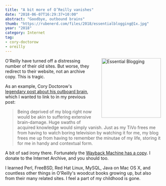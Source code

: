 ```yaml
---
title: "A bit more of O’Reilly vanishes"
date: "2018-06-07T16:29:37+10:00"
abstract: "Goodbye, outbound brains"
thumb: "https://rubenerd.com/files/2018/essentialblogging@1x.jpg"
year: "2018"
category: Internet
tag:
- cory-doctorow
- oreilly
---
```

<p><img src="https://rubenerd.com/files/2018/essentialblogging@1x.jpg" srcset="https://rubenerd.com/files/2018/essentialblogging@1x.jpg 1x, https://rubenerd.com/files/2018/essentialblogging@2x.jpg 2x" alt="Essential Blogging" style="width:192px; margin:0 0 1em 2em; float:right;" /></p>

O'Reilly have turned off a distressing number of their old sites. But worse, they redirect to their website, not an archive copy. This is tragic.

As an example, Cory Doctorow's [legendary post about his outboard brain], which I wanted to link to in my previous post:

> Being deprived of my blog right now would be akin to suffering extensive brain-damage. Huge swaths of acquired knowledge would simply vanish. Just as my TiVo frees me from having to watch boring television by watching it for me, my blog frees me up from having to remember the minutae of my life, storing it for me in handy and contextual form.

A bit of sad irony there. Fortunately the [Wayback Machine has a copy]. I donate to the Internet Archive, and you should too.

I learned Perl, FreeBSD, Red Hat Linux, MySQL, Java on Mac OS X, and countless other things in O'Reilly's woodcut books growing up, but also from their many related sites. I feel a part of my childhood is gone.

[legendary post about his outboard brain]: http://archive.oreilly.com/pub/a/javascript/2002/01/01/cory.html
[Wayback Machine has a copy]: https://web.archive.org/web/20150128083849/http://archive.oreilly.com/pub/a/javascript/2002/01/01/cory.html
